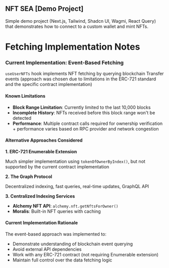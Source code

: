 ## NFT SEA [Demo Project]

Simple demo project (Next.js, Tailwind, Shadcn UI, Wagmi, React Query) that demonstrates how to connect to a custom wallet and mint NFTs.

# Fetching Implementation Notes

### Current Implementation: Event-Based Fetching

`useUserNFTs` hook implements NFT fetching by querying blockchain Transfer events (approach was chosen due to limitations in the ERC-721 standard and the specific contract implementation)

#### Known Limitations

- **Block Range Limitation**: Currently limited to the last 10,000 blocks
- **Incomplete History**: NFTs received before this block range won't be detected
- **Performance**: Multiple contract calls required for ownership verification + performance varies based on RPC provider and network congestion

#### Alternative Approaches Considered

**1. ERC-721 Enumerable Extension**

Much simpler implementation using `tokenOfOwnerByIndex()`, but not supported by the current contract implementation

**2. The Graph Protocol**

Decentralized indexing, fast queries, real-time updates, GraphQL API

**3. Centralized Indexing Services**

- **Alchemy NFT API**: `alchemy.nft.getNftsForOwner()`
- **Moralis**: Built-in NFT queries with caching

#### Current Implementation Rationale

The event-based approach was implemented to:

- Demonstrate understanding of blockchain event querying
- Avoid external API dependencies
- Work with any ERC-721 contract (not requiring Enumerable extension)
- Maintain full control over the data fetching logic
